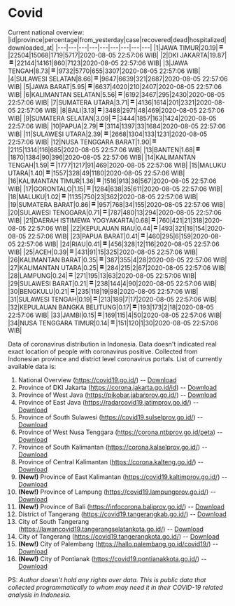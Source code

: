 # Covid
Current national overview:
|id|province|percentage|from_yesterday|case|recovered|dead|hospitalized|downloaded_at|
|---|---|---|---|---|---|---|---|---|
|1|JAWA TIMUR|20.19|![equal](https://github.com/ariefrachmannn/covid/raw/master/img/rsz_equal.png)|22504|15068|1719|5717|2020-08-05 22:57:06 WIB|
|2|DKI JAKARTA|19.87|![equal](https://github.com/ariefrachmannn/covid/raw/master/img/rsz_equal.png)|22144|14161|860|7123|2020-08-05 22:57:06 WIB|
|3|JAWA TENGAH|8.73|![equal](https://github.com/ariefrachmannn/covid/raw/master/img/rsz_equal.png)|9732|5770|655|3307|2020-08-05 22:57:06 WIB|
|4|SULAWESI SELATAN|8.66|![equal](https://github.com/ariefrachmannn/covid/raw/master/img/rsz_equal.png)|9647|6639|321|2687|2020-08-05 22:57:06 WIB|
|5|JAWA BARAT|5.95|![equal](https://github.com/ariefrachmannn/covid/raw/master/img/rsz_equal.png)|6637|4020|210|2407|2020-08-05 22:57:06 WIB|
|6|KALIMANTAN SELATAN|5.56|![equal](https://github.com/ariefrachmannn/covid/raw/master/img/rsz_equal.png)|6192|3467|295|2430|2020-08-05 22:57:06 WIB|
|7|SUMATERA UTARA|3.71|![equal](https://github.com/ariefrachmannn/covid/raw/master/img/rsz_equal.png)|4136|1614|201|2321|2020-08-05 22:57:06 WIB|
|8|BALI|3.13|![equal](https://github.com/ariefrachmannn/covid/raw/master/img/rsz_equal.png)|3488|2971|48|469|2020-08-05 22:57:06 WIB|
|9|SUMATERA SELATAN|3.09|![equal](https://github.com/ariefrachmannn/covid/raw/master/img/rsz_equal.png)|3444|1857|163|1424|2020-08-05 22:57:06 WIB|
|10|PAPUA|2.79|![equal](https://github.com/ariefrachmannn/covid/raw/master/img/rsz_equal.png)|3114|1397|33|1684|2020-08-05 22:57:06 WIB|
|11|SULAWESI UTARA|2.39|![equal](https://github.com/ariefrachmannn/covid/raw/master/img/rsz_equal.png)|2668|1304|133|1231|2020-08-05 22:57:06 WIB|
|12|NUSA TENGGARA BARAT|1.90|![equal](https://github.com/ariefrachmannn/covid/raw/master/img/rsz_equal.png)|2115|1314|116|685|2020-08-05 22:57:06 WIB|
|13|BANTEN|1.68|![equal](https://github.com/ariefrachmannn/covid/raw/master/img/rsz_equal.png)|1870|1384|90|396|2020-08-05 22:57:06 WIB|
|14|KALIMANTAN TENGAH|1.59|![equal](https://github.com/ariefrachmannn/covid/raw/master/img/rsz_equal.png)|1777|1217|91|469|2020-08-05 22:57:06 WIB|
|15|MALUKU UTARA|1.40|![equal](https://github.com/ariefrachmannn/covid/raw/master/img/rsz_equal.png)|1557|328|49|1180|2020-08-05 22:57:06 WIB|
|16|KALIMANTAN TIMUR|1.36|![equal](https://github.com/ariefrachmannn/covid/raw/master/img/rsz_equal.png)|1516|913|36|567|2020-08-05 22:57:06 WIB|
|17|GORONTALO|1.15|![equal](https://github.com/ariefrachmannn/covid/raw/master/img/rsz_equal.png)|1284|638|35|611|2020-08-05 22:57:06 WIB|
|18|MALUKU|1.02|![equal](https://github.com/ariefrachmannn/covid/raw/master/img/rsz_equal.png)|1135|750|23|362|2020-08-05 22:57:06 WIB|
|19|SUMATERA BARAT|0.86|![equal](https://github.com/ariefrachmannn/covid/raw/master/img/rsz_equal.png)|957|768|34|155|2020-08-05 22:57:06 WIB|
|20|SULAWESI TENGGARA|0.71|![equal](https://github.com/ariefrachmannn/covid/raw/master/img/rsz_equal.png)|787|480|13|294|2020-08-05 22:57:06 WIB|
|21|DAERAH ISTIMEWA YOGYAKARTA|0.68|![equal](https://github.com/ariefrachmannn/covid/raw/master/img/rsz_equal.png)|760|421|21|318|2020-08-05 22:57:06 WIB|
|22|KEPULAUAN RIAU|0.44|![equal](https://github.com/ariefrachmannn/covid/raw/master/img/rsz_equal.png)|493|321|18|154|2020-08-05 22:57:06 WIB|
|23|PAPUA BARAT|0.41|![equal](https://github.com/ariefrachmannn/covid/raw/master/img/rsz_equal.png)|460|295|6|159|2020-08-05 22:57:06 WIB|
|24|RIAU|0.41|![equal](https://github.com/ariefrachmannn/covid/raw/master/img/rsz_equal.png)|456|328|12|116|2020-08-05 22:57:06 WIB|
|25|ACEH|0.39|![equal](https://github.com/ariefrachmannn/covid/raw/master/img/rsz_equal.png)|431|91|15|325|2020-08-05 22:57:06 WIB|
|26|KALIMANTAN BARAT|0.35|![equal](https://github.com/ariefrachmannn/covid/raw/master/img/rsz_equal.png)|387|355|4|28|2020-08-05 22:57:06 WIB|
|27|KALIMANTAN UTARA|0.25|![equal](https://github.com/ariefrachmannn/covid/raw/master/img/rsz_equal.png)|284|215|2|67|2020-08-05 22:57:06 WIB|
|28|LAMPUNG|0.24|![equal](https://github.com/ariefrachmannn/covid/raw/master/img/rsz_equal.png)|271|195|13|63|2020-08-05 22:57:06 WIB|
|29|SULAWESI BARAT|0.21|![equal](https://github.com/ariefrachmannn/covid/raw/master/img/rsz_equal.png)|238|144|4|90|2020-08-05 22:57:06 WIB|
|30|BENGKULU|0.21|![equal](https://github.com/ariefrachmannn/covid/raw/master/img/rsz_equal.png)|235|118|19|98|2020-08-05 22:57:06 WIB|
|31|SULAWESI TENGAH|0.19|![equal](https://github.com/ariefrachmannn/covid/raw/master/img/rsz_equal.png)|213|189|7|17|2020-08-05 22:57:06 WIB|
|32|KEPULAUAN BANGKA BELITUNG|0.17|![equal](https://github.com/ariefrachmannn/covid/raw/master/img/rsz_equal.png)|193|173|2|18|2020-08-05 22:57:06 WIB|
|33|JAMBI|0.15|![equal](https://github.com/ariefrachmannn/covid/raw/master/img/rsz_equal.png)|169|115|4|50|2020-08-05 22:57:06 WIB|
|34|NUSA TENGGARA TIMUR|0.14|![equal](https://github.com/ariefrachmannn/covid/raw/master/img/rsz_equal.png)|151|120|1|30|2020-08-05 22:57:06 WIB|

Data of coronavirus distribution in Indonesia. Data doesn't indicated real exact location of people with coronavirus positive. Collected from Indonesian province and district level coronavirus portals. List of currently available data is:
1. National Overview (https://covid19.go.id/) -- [Download](https://www.dropbox.com/s/66ly270fw4y76fx/covid_nasional.csv?dl=0)
2. Province of DKI Jakarta (https://corona.jakarta.go.id/id) -- [Download](https://riwayat-file-covid-19-dki-jakarta-jakartagis.hub.arcgis.com/)
3. Province of West Java (https://pikobar.jabarprov.go.id/) -- [Download](https://www.dropbox.com/s/alg0zp60fylq6cn/covid_jabar.csv?dl=0)
4. Province of East Java (https://radarcovid19.jatimprov.go.id/) -- [Download](https://www.dropbox.com/sh/e7vtgcnl4ckbvr4/AADo9UMRDZvrhHn66qTHZOvNa?dl=0)
5. Province of South Sulawesi (https://covid19.sulselprov.go.id/) -- [Download](https://www.dropbox.com/s/z5ek23lwcztj7z7/covid_sulsel.csv?dl=0)
6. Province of West Nusa Tenggara (https://corona.ntbprov.go.id/peta) -- [Download](https://www.dropbox.com/s/4p2k93n42xx0c00/covid_ntb.csv?dl=0)
7. Province of South Kalimantan (https://corona.kalselprov.go.id/) -- [Download](https://www.dropbox.com/sh/7aa2kvz8lb04pzz/AADH1Oj5oFMw2mp-D3JStPRsa?dl=0)
8. Province of Central Kalimantan (https://corona.kalteng.go.id/) -- [Download](https://www.dropbox.com/s/9q01v5r3ys2ozk4/covid_kalteng.csv?dl=0)
9. **(New!)** Province of East Kalimantan (https://covid19.kaltimprov.go.id/) -- [Download](https://www.dropbox.com/sh/qhpxj532nm80goa/AAB6ek_fp1__ieTR0TFQpfIga?dl=0)
10. **(New!)** Province of Lampung (https://covid19.lampungprov.go.id/) -- [Download](https://www.dropbox.com/s/ecuew6oa9kzwqwx/covid_lampung.csv?dl=0)
11. **(New!)** Province of Bali (https://infocorona.baliprov.go.id/) -- [Download](https://www.dropbox.com/sh/iceiwun4ufttmiu/AAC7dSRMpfTjPI1Lfzw-LeCUa?dl=0)
12. District of Tangerang (https://covid19.tangerangkab.go.id/) -- [Download](https://www.dropbox.com/sh/yxovyy6sy5bnz4p/AACZzVHinisKmz8oQWyQJ3nua?dl=0)
13. City of South Tangerang (https://lawancovid19.tangerangselatankota.go.id/) -- [Download](https://www.dropbox.com/s/zlvxo4ivswdzmle/covid_tangsel.csv?dl=0)
14. City of Tangerang (https://covid19.tangerangkota.go.id/) -- [Download](https://www.dropbox.com/s/e53224kvdrpjzy0/covid_tangkot.csv?dl=0)
15. **(New!)** City of Palembang (https://hallo.palembang.go.id/covid19/) -- [Download](https://www.dropbox.com/sh/oj17bhwhlpjht9e/AABZEG-OiaSaFvikATDx6coEa?dl=0)
16. **(New!)** City of Pontianak (https://covid19.pontianakkota.go.id/) -- [Download](https://www.dropbox.com/sh/66if3y4ly51j4sh/AADQ-zwLGa7Kz4ZzJgDw2-3na?dl=0)

PS: *Author doesn't hold any rights over data. This is public data that collected programmatically to whom may need it in their COVID-19 related analysis in Indonesia.*
